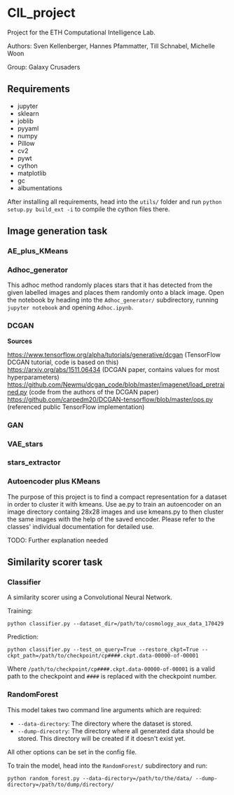 # CIL_project
Project for the ETH Computational Intelligence Lab.

Authors: Sven Kellenberger, Hannes Pfammatter, Till Schnabel, Michelle Woon

Group: Galaxy Crusaders

## Requirements

- jupyter
- sklearn
- joblib
- pyyaml
- numpy
- Pillow
- cv2
- pywt
- cython
- matplotlib
- gc
- albumentations

After installing all requirements, head into the `utils/` folder and run `python setup.py build_ext -i`
to compile the cython files there.

## Image generation task

### AE_plus_KMeans

### Adhoc_generator

This adhoc method randomly places stars that it has detected from the given labelled images and
places them randomly onto a black image. Open the notebook by heading into the `Adhoc_generator/`
subdirectory, running `jupyter notebook` and opening `Adhoc.ipynb`.

### DCGAN

**Sources**

https://www.tensorflow.org/alpha/tutorials/generative/dcgan (TensorFlow DCGAN tutorial, code is based on this)  
https://arxiv.org/abs/1511.06434 (DCGAN paper, contains values for most hyperparameters)  
https://github.com/Newmu/dcgan_code/blob/master/imagenet/load_pretrained.py (code from the authors of the DCGAN paper)  
https://github.com/carpedm20/DCGAN-tensorflow/blob/master/ops.py (referenced public TensorFlow implementation)  

### GAN

### VAE_stars

### stars_extractor

### Autoencoder plus KMeans

The purpose of this project is to find a compact representation for a dataset in order to cluster it with kmeans.
Use ae.py to train an autoencoder on an image directory containg 28x28 images
and use kmeans.py to then cluster the same images with the help of the saved encoder. Please refer to the classes'
individual documentation for detailed use.

TODO: Further explanation needed

## Similarity scorer task

### Classifier

A similarity scorer using a Convolutional Neural Network.

Training:

    python classifier.py --dataset_dir=/path/to/cosmology_aux_data_170429

Prediction:

    python classifier.py --test_on_query=True --restore_ckpt=True --ckpt_path=/path/to/checkpoint/cp####.ckpt.data-00000-of-00001

Where `/path/to/checkpoint/cp####.ckpt.data-00000-of-00001`
is a valid path to the checkpoint and `####` is replaced with the checkpoint number.

### RandomForest

This model takes two command line arguments which are required:

- `--data-directory`: The directory where the dataset is stored.
- `--dump-direcotry`: The directory where all generated data should be stored. This directory
will be created if it doesn't exist yet.

All other options can be set in the config file.

To train the model, head into the `RandomForest/` subdirectory and run:

    python random_forest.py --data-directory=/path/to/the/data/ --dump-directory=/path/to/dump/directory/
